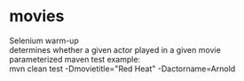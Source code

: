 # movies
Selenium warm-up\
determines whether a given actor played in a given movie\
parameterized maven test example:\
mvn clean test -Dmovietitle="Red Heat" -Dactorname=Arnold
